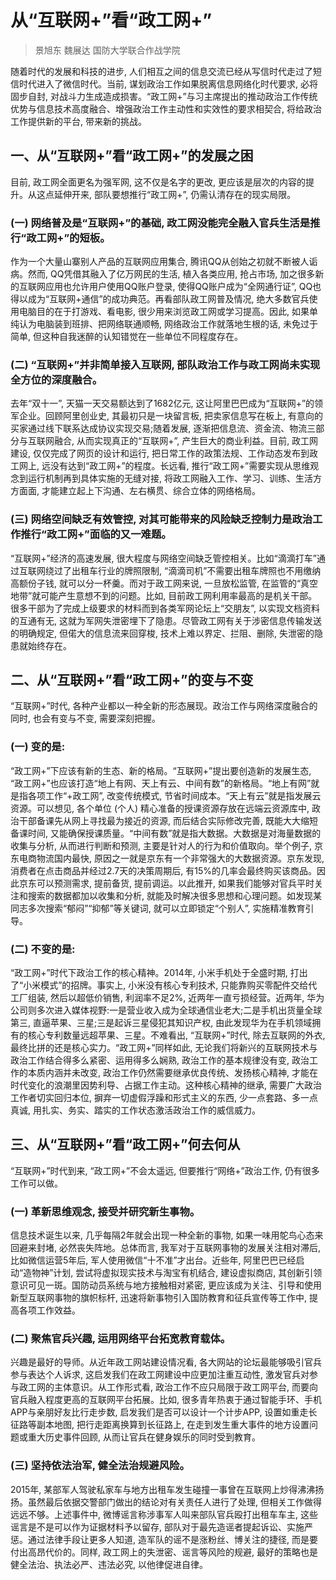 # 从“互联网+”看“政工网+”
> 景旭东 魏展达
> 国防大学联合作战学院

随着时代的发展和科技的进步, 人们相互之间的信息交流已经从写信时代走过了短信时代进入了微信时代。当前, 谋划政治工作如果脱离信息网络化时代要求, 必将固步自封, 对战斗力生成造成损害。“政工网+”与习主席提出的推动政治工作传统优势与信息技术高度融合、增强政治工作主动性和实效性的要求相契合, 将给政治工作提供新的平台, 带来新的挑战。

## 一、从“互联网+”看“政工网+”的发展之困

目前, 政工网全面更名为强军网, 这不仅是名字的更改, 更应该是层次的内容的提升。从这点延伸开来, 部队要想推行“政工网+”, 仍需认清存在的现实局限。

### (一) 网络普及是“互联网+”的基础, 政工网没能完全融入官兵生活是推行“政工网+”的短板。

作为一个大量山寨别人产品的互联网应用集合, 腾讯QQ从创始之初就不断被人诟病。然而, QQ凭借其融入了亿万网民的生活, 植入各类应用, 抢占市场, 加之很多新的互联网应用也允许用户使用QQ账户登录, 使得QQ账户成为“全网通行证”, QQ也得以成为“互联网+通信”的成功典范。再看部队政工网普及情况, 绝大多数官兵使用电脑目的在于打游戏、看电影, 很少用来浏览政工网或学习提高。因此, 如果单纯认为电脑装到班排、把网络联通顺畅, 网络政治工作就落地生根的话, 未免过于简单, 但这种自我迷醉的认知错觉在一些单位不同程度存在。

### (二) “互联网+”并非简单接入互联网, 部队政治工作与政工网尚未实现全方位的深度融合。

去年“双十一”, 天猫一天交易额达到了1682亿元, 这让阿里巴巴成为“互联网+”的领军企业。回顾阿里创业史, 其最初只是一块留言板, 把卖家信息写在板上, 有意向的买家通过线下联系达成协议实现交易;随着发展, 逐渐把信息流、资金流、物流三部分与互联网融合, 从而实现真正的“互联网+”, 产生巨大的商业利益。目前, 政工网建设, 仅仅完成了网页的设计和运行, 把日常工作的政策法规、工作动态发布到政工网上, 远没有达到“政工网+”的程度。长远看, 推行“政工网+”需要实现从思维观念到运行机制再到具体实施的无缝对接, 将政工网融入工作、学习、训练、生活方方面面, 才能建立起上下沟通、左右横贯、综合立体的网络格局。

### (三) 网络空间缺乏有效管控, 对其可能带来的风险缺乏控制力是政治工作推行“政工网+”面临的又一难题。

“互联网+”经济的高速发展, 很大程度与网络空间缺乏管控相关。比如“滴滴打车”通过互联网绕过了出租车行业的牌照限制, “滴滴司机”不需要出租车牌照也不用缴纳高额份子钱, 就可以分一杯羹。而对于政工网来说, 一旦放松监管, 在监管的“真空地带”就可能产生意想不到的问题。比如, 目前政工网利用率最高的是机关干部。很多干部为了完成上级要求的材料而到各类军网论坛上“交朋友”, 以实现文档资料的互通有无, 这就为军网失泄密埋下了隐患。尽管政工网有关于涉密信息传输发送的明确规定, 但偌大的信息流来回穿梭, 技术上难以界定、拦阻、删除, 失泄密的隐患就始终存在。

## 二、从“互联网+”看“政工网+”的变与不变

“互联网+”时代, 各种产业都以一种全新的形态展现。政治工作与网络深度融合的同时, 也会有变与不变, 需要深刻把握。

### (一) 变的是:

“政工网+”下应该有新的生态、新的格局。“互联网+”提出要创造新的发展生态, “政工网+”也应该打造“地上有网、天上有云、中间有数”的新格局。“地上有网”就是指各项工作“+政工网”, 改变传统模式, 节省时间成本。“天上有云”就是指发展云资源。可以想见, 各个单位 (个人) 精心准备的授课资源存放在远端云资源库中, 政治干部备课先从网上寻找最为接近的资源, 而后结合实际修改完善, 既能大大缩短备课时间, 又能确保授课质量。“中间有数”就是指大数据。大数据是对海量数据的收集与分析, 从而进行判断和预测, 主要是针对人的行为和价值取向。举个例子, 京东电商物流国内最快, 原因之一就是京东有一个非常强大的大数据资源。京东发现, 消费者在点击商品并经过2.7天的决策周期后, 有15%的几率会最终购买该商品。因此京东可以预测需求, 提前备货, 提前调运。以此推开, 如果我们能够对官兵平时关注和搜索的数据都加以收集和分析, 就能及时解决很多思想和心理问题。如发现某同志多次搜索“郁闷”“抑郁”等关键词, 就可以立即锁定“个别人”, 实施精准教育引导。

### (二) 不变的是:

“政工网+”时代下政治工作的核心精神。2014年, 小米手机处于全盛时期, 打出了“小米模式”的招牌。事实上, 小米没有核心专利技术, 只能靠购买零配件交给代工厂组装, 然后以超低价销售, 利润率不足2%, 近两年一直亏损经营。近两年, 华为公司则多次进入媒体视野:一是营业收入成为全球通信业老大;二是手机出货量全球第三, 直逼苹果、三星;三是起诉三星侵犯其知识产权, 由此发现华为在手机领域拥有的核心专利数量远超苹果、三星。不难看出, “互联网+”时代, 除去互联网的外衣, 最终比拼的还是核心实力。“政工网+”同样如此, 无论我们将新兴的互联网技术与政治工作结合得多么紧密、运用得多么娴熟, 政治工作的基本规律没有变, 政治工作的本质内涵并未改变, 政治工作仍然需要继承优良传统、发扬核心精神, 才能在时代变化的浪潮里因势利导、占据工作主动。这种核心精神的继承, 需要广大政治工作者切实回归本位, 摒弃一切虚假浮躁和形式主义的东西, 少一点套路、多一点真诚, 用扎实、务实、踏实的工作状态激活政治工作的威信威力。

## 三、从“互联网+”看“政工网+”何去何从

“互联网+”时代到来, “政工网+”不会太遥远, 但要推行“网络+”政治工作, 仍有很多工作可以做。

### (一) 革新思维观念, 接受并研究新生事物。

信息技术诞生以来, 几乎每隔2年就会出现一种全新的事物, 如果一味用鸵鸟心态来回避来封堵, 必然丧失阵地。总体而言, 我军对于互联网事物的发展关注相对滞后, 比如微信运营5年后, 军人使用微信“十不准”才出台。近些年, 阿里巴巴已经启动“造物神”计划, 尝试将虚拟现实技术与淘宝有机结合, 建设虚拟商店, 其创新引领意识可见一斑。国防动员系统与地方接触相对紧密, 更应该成为关注、引导和使用新型互联网事物的旗帜标杆, 迅速将新事物引入国防教育和征兵宣传等工作中, 提高各项工作效益。

### (二) 聚焦官兵兴趣, 运用网络平台拓宽教育载体。

兴趣是最好的导师。从近年政工网站建设情况看, 各大网站的论坛最能够吸引官兵参与表达个人诉求, 这启发我们在政工网建设中应更加注重互动性, 激发官兵对参与政工网的主体意识。从工作形式看, 政治工作不应只局限于政工网平台, 而要向官兵融入程度更高的互联网平台拓展。比如, 很多青年热衷于通过智能手环、手机APP与亲朋好友比行走步数, 启发我们是否可以设计一个计步APP, 设置如重走长征路等副本地图, 把行走距离换算到长征路上, 在走到发生重大事件的地方设置问题或重大历史事件回顾, 从而让官兵在健身娱乐的同时受到教育。

### (三) 坚持依法治军, 健全法治规避风险。

2015年, 某部军人驾驶私家车与地方出租车发生碰撞一事曾在互联网上炒得沸沸扬扬。虽然最后依据交警部门做出的结论对有关责任人进行了处理, 但相关工作做得远远不够。上述事件中, 微博谣言称涉事军人叫来部队官兵殴打出租车车主, 这些谣言是不是可以作为证据材料予以留存, 部队对于最先造谣者提起诉讼、实施严惩。通过法律手段让更多人知道, 造军队的谣不是涨粉丝、博关注的捷径, 而是要付出高昂代价的。同样, 政工网上的失泄密、谣言等风险的规避, 最好的策略也是健全法治、执法必严、违法必究, 以他律促进自律。